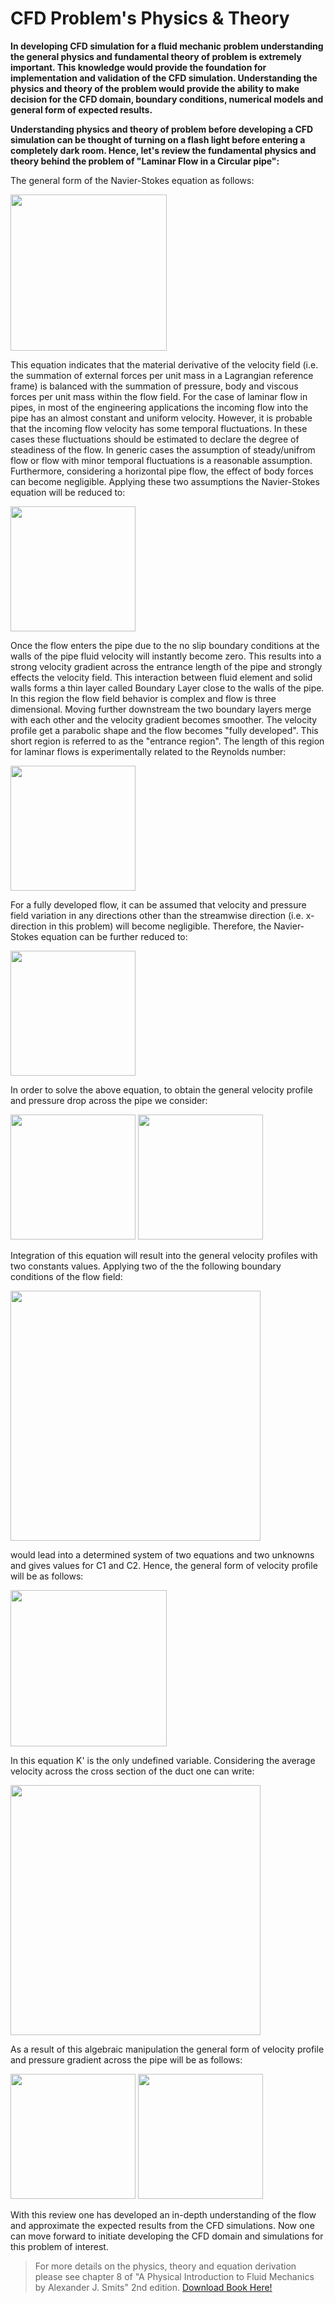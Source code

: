 # CFD Problem's Physics & Theory

**In developing CFD simulation for a fluid mechanic problem understanding the general physics and fundamental theory of problem is extremely important. This knowledge would provide the foundation for implementation and validation of the CFD simulation. Understanding the physics and theory of the problem would provide the ability to make decision for the CFD domain, boundary conditions, numerical models and general form of expected results.**

**Understanding physics and theory of problem before developing a CFD simulation can be thought of turning on a flash light before entering a completely dark room. Hence, let's review the fundamental physics and theory behind the problem of "Laminar Flow in a Circular pipe":**

The general form of the Navier-Stokes equation as follows:

<img src="./Images/lex-smits-8.1.png" width="250">

This equation indicates that the material derivative of the velocity field (i.e. the summation of external forces per unit mass in a Lagrangian reference frame) is balanced with the summation of pressure, body and viscous forces per unit mass within the flow field. For the case of laminar flow in pipes, in most of the engineering applications the incoming flow into the pipe has an almost constant and uniform velocity. However, it is probable that the incoming flow velocity has some temporal fluctuations. In these cases these fluctuations should be estimated to declare the degree of steadiness of the flow. In generic cases the assumption of steady/unifrom flow or flow with minor temporal fluctuations is a reasonable assumption. Furthermore, considering a horizontal pipe flow, the effect of body forces can become negligible. Applying these two assumptions the Navier-Stokes equation will be reduced to:

<img src="./Images/lex-smits-8.2.png" width="200">

Once the flow enters the pipe due to the no slip boundary conditions at the walls of the pipe fluid velocity will instantly become zero. This results into a strong velocity gradient across the entrance length of the pipe and strongly effects the velocity field. This interaction between fluid element and solid walls forms a thin layer called Boundary Layer close to the walls of the pipe. In this region the flow field behavior is complex and flow is three dimensional. Moving further downstream the two boundary layers merge with each other and the velocity gradient becomes smoother. The velocity profile get a parabolic shape and the flow becomes "fully developed". This short region is referred to as the "entrance region". The length of this region for laminar flows is experimentally related to the Reynolds number:

<img src="./Images/lex-smits-8.2.1.png" width="200">


For a fully developed flow, it can be assumed that velocity and pressure field variation in any directions other than the streamwise direction (i.e. x-direction in this problem) will become negligible. Therefore, the Navier-Stokes equation can be further reduced to:

<img src="./Images/lex-smits-8.3.png" width="200">

In order to solve the above equation, to obtain the general velocity profile and pressure drop across the pipe we consider:

<img src="./Images/lex-smits-8.13.png" width="200">

<img src="./Images/lex-smits-8.14.png" width="200">

Integration of this equation will result into the general velocity profiles with two constants values. Applying two of the the following boundary conditions of the flow field:

<img src="./Images/lex-smits-8-BCs.png" width="400">

would lead into a determined system of two equations and two unknowns and gives values for C1 and C2. Hence, the general form of velocity profile will be as follows:

<img src="./Images/lex-smits-8.15.png" width="250">

In this equation K' is the only undefined variable. Considering the average velocity across the cross section of the duct one can write:

<img src="./Images/lex-smits-8.16.png" width="400">

As a result of this algebraic manipulation the general form of velocity profile and pressure gradient across the pipe will be as follows:

<img src="./Images/lex-smits-8.18.png" width="200">

<img src="./Images/lex-smits-8.17.png" width="200">

With this review one has developed an in-depth understanding of the flow and approximate the expected results from the CFD simulations. Now one can move forward to initiate developing the CFD domain and simulations for this problem of interest.

> For more details on the physics, theory and equation derivation please see chapter 8 of "A Physical Introduction to Fluid Mechanics by Alexander J. Smits" 2nd edition. [Download Book Here!](http://www.efluids.com/efluids/books/efluids_books.htm)
